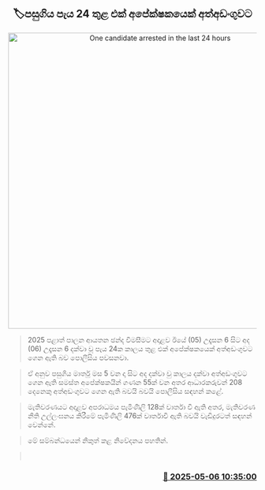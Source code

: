 <p align='center'><b><h2 align='center' title='One candidate arrested in the last 24 hours'>🏷පසුගිය පැය 24 තුළ එක් අපේක්ෂකයෙක් අත්අඩංගුවට</h2></b></p>
<p align='center'><img src='https://helakuru.sgp1.cdn.digitaloceanspaces.com/esana/images/lib/local-gov-election-com.jpg' width='600' alt='One candidate arrested in the last 24 hours'></p>

> 2025 පළාත් පාලන ආයතන ඡන්ද විමසීමට අදාළව ඊයේ (05) උදෑසන 6 සිට අද (06) උදෑසන 6 දක්වා වූ පැය 24ක කාලය තුළ එක් අපේක්ෂකයෙක් අත්අඩංගුවට ගෙන ඇති බව පොලීසිය පවසනවා.

> ඒ අනුව පසුගිය මාර්තු මස 5 වන දා සිට අද දක්වා වු කාලය දක්වා අත්අඩංගුවට ගෙන ඇති සමස්ත අපේක්ෂකයින් ගණන 55ක් වන අතර ආධාරකරුවන් 208 දෙනෙකු අත්අඩංගුවට ගෙන ඇති බවයි බවයි පොලීසිය සඳහන් කළේ.

> මැතිවරණයට අදාළව අපරාධමය පැමිණිලි 128ක් වාර්තා වී ඇති අතර, මැතිවරණ නීති උල්ලංඝනය කිරීමේ පැමිණිලි 476ක් වාර්තාවී ඇති බවයි වැඩිදුරටත් සඳහන් වෙන්න‍ේ.

> මේ සම්බන්ධයෙන් නිකුත් කළ නිවේදනය පහතින්.

>  



<h3 align='right'><a href='https://www.helakuru.lk/esana/p/109842/'>📅 2025-05-06 10:35:00</a></h3>
